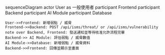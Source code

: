 sequenceDiagram
    actor User as 一般使用者
    participant Frontend
    participant Backend
    participant AI Module
    participant Database

    User->>Frontend: 新增弱點 / 威脅
    Frontend->>Backend: POST /api/isms/threat/ or /api/isms/vulnerability
    note over Backend, Frontend: 發送通知並等待核准允許流程完畢
    Backend->> AI Module: 評估弱點 / 威脅數值
    AI Module->>Database: 新增弱點 / 威脅資料
    Backend->>Frontend: 回傳並顯示至畫面
